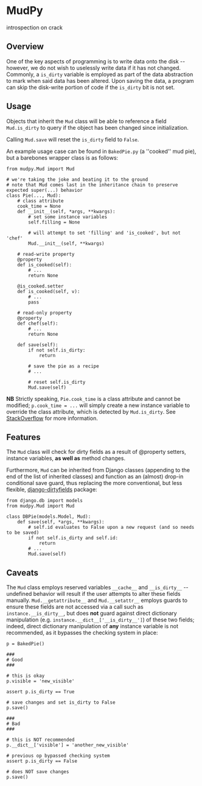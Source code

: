 MudPy
====
introspection on crack

Overview
----
One of the key aspects of programming is to write data onto the disk -- however, we do not wish to uselessly write data if it has not changed. Commonly, a `is_dirty` 
variable is employed as part of the data abstraction to mark when said data has been altered. Upon saving the data, a program can skip the disk-write portion of code if 
the `is_dirty` bit is not set.

Usage
----
Objects that inherit the `Mud` class will be able to reference a field `Mud.is_dirty` to query if the object has been changed since 
initialization.

Calling `Mud.save` will reset the `is_dirty` field to `False`.

An example usage case can be found in `BakedPie.py` (a ''cooked'' mud pie), but a barebones wrapper class is as follows:

```
from mudpy.Mud import Mud

# we're taking the joke and beating it to the ground
# note that Mud comes last in the inheritance chain to preserve expected super(...) behavior
class Pie(..., Mud):
	# class attribute
	cook_time = None
	def __init__(self, *args, **kwargs):
		# set some instance variables
		self.filling = None

		# will attempt to set 'filling' and 'is_cooked', but not 'chef'
		Mud.__init__(self, **kwargs)

	# read-write property
	@property
	def is_cooked(self):
		# ...
		return None

	@is_cooked.setter
	def is_cooked(self, v):
		# ...
		pass

	# read-only property
	@property
	def chef(self):
		# ...
		return None

	def save(self):
		if not self.is_dirty:
			return

		# save the pie as a recipe
		# ...

		# reset self.is_dirty
		Mud.save(self)
```

**NB** Strictly speaking, `Pie.cook_time` is a class attribute and cannot be modified; `p.cook_time = ...` will simply create a new instance variable to override the 
class attribute, which is detected by `Mud.is_dirty`. See [StackOverflow](http://stackoverflow.com/questions/6475321/global-variable-python-classes) for more 
information.

Features
----
The `Mud` class will check for dirty fields as a result of @property setters, instance variables, **as well as** method changes.

Furthermore, `Mud` can be inherited from Django classes (appending to the end of the list of inherited classes) and function as an (almost) drop-in conditional save 
guard, thus replacing the more conventional, but less flexible, [django-dirtyfields](https://github.com/smn/django-dirtyfields) package:

```
from django.db import models
from mudpy.Mud import Mud

class DBPie(models.Model, Mud):
	def save(self, *args, **kwargs):
		# self.id evaluates to False upon a new request (and so needs to be saved)
		if not self.is_dirty and self.id:
			return
		# ...
		Mud.save(self)
```

Caveats
----
The `Mud` class employs reserved variables `__cache__` and `__is_dirty__` -- undefined behavior will result if the user attempts to alter these fields manually. 
`Mud.__getattribute__` and `Mud.__setattr__` employs guards to ensure these fields are not accessed via a call such as `instance.__is_dirty__`, but does **not** guard 
against direct dictionary manipulation (e.g. `instance.__dict__['__is_dirty__']`) of these two fields; indeed, direct dictionary manipulation of **any** instance 
variable is not recommended, as it bypasses the checking system in place:

```
p = BakedPie()

###
# Good
###

# this is okay
p.visible = 'new_visible'

assert p.is_dirty == True

# save changes and set is_dirty to False
p.save()

###
# Bad
###

# this is NOT recommended
p.__dict__['visible'] = 'another_new_visible'

# previous op bypassed checking system
assert p.is_dirty == False

# does NOT save changes
p.save()
```
